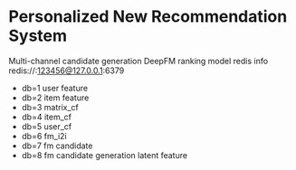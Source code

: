 # Personalized New Recommendation System  
Multi-channel candidate generation
DeepFM ranking model
redis info
redis://:123456@127.0.0.1:6379
- db=1 user feature
- db=2 item feature
- db=3 matrix_cf
- db=4 item_cf
- db=5 user_cf
- db=6 fm_i2i
- db=7 fm candidate
- db=8 fm candidate generation latent feature
